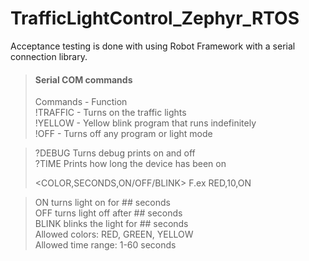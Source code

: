 # TrafficLightControl_Zephyr_RTOS

Acceptance testing is done with using Robot Framework with a serial connection library.

> #### Serial COM commands  
> Commands - Function  
> !TRAFFIC - Turns on the traffic lights  
> !YELLOW - Yellow blink program that runs indefinitely  
> !OFF - Turns off any program or light mode  
  
> ?DEBUG                          Turns debug prints on and off  
> ?TIME                           Prints how long the device has been on  
>   
> <COLOR,SECONDS,ON/OFF/BLINK>    F.ex RED,10,ON  

> ON turns light on for ## seconds  
> OFF turns light off after ## seconds       
> BLINK blinks the light for ## seconds  
> Allowed colors: RED, GREEN, YELLOW  
> Allowed time range: 1-60 seconds  
